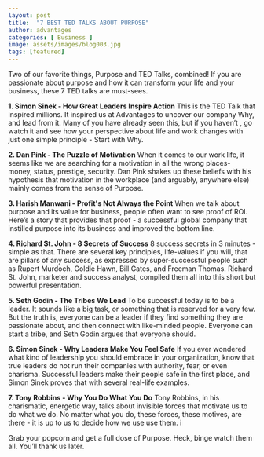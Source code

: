 ```yaml
---
layout: post
title:  "7 BEST TED TALKS ABOUT PURPOSE"
author: advantages
categories: [ Business ]
image: assets/images/blog003.jpg
tags: [featured]
---
```


Two of our favorite things, Purpose and TED Talks, combined! If you are passionate about purpose and how it can transform your life and your business, these 7 TED talks are must-sees.
 
**1. Simon Sinek - How Great Leaders Inspire Action**
This is the TED Talk that inspired millions. It inspired us at Advantages to uncover our company Why, and lead from it. Many of you have already seen this, but if you haven’t , go watch it and see how your perspective about life and work changes with just one simple principle - Start with Why.

**2. Dan Pink - The Puzzle of Motivation**
When it comes to our work life, it seems like we are searching for a motivation in all the wrong places- money, status, prestige, security. Dan Pink shakes up these beliefs with his hypothesis that motivation in the workplace (and arguably, anywhere else) mainly comes from the sense of Purpose.

**3. Harish Manwani - Profit's Not Always the Point**
When we talk about purpose and its value for business, people often want to see proof of ROI. Here’s a story that provides that proof - a successful global company that instilled purpose into its business and improved the bottom line.  

**4. Richard St. John - 8 Secrets of Success**
8 success secrets in 3 minutes - simple as that. There are several key principles, life-values if you will, that are pillars of any success, as expressed by super-successful people such as Rupert Murdoch, Goldie Hawn, Bill Gates, and Freeman Thomas. Richard St. John, marketer and success analyst, compiled them all into this short but powerful presentation.
  
**5. Seth Godin - The Tribes We Lead**
To be successful today is to be a leader. It sounds like a big task, or something that is reserved for a very few. But the truth is, everyone can be a leader if they find something they are passionate about, and then connect with like-minded people. Everyone can start a tribe, and Seth Godin argues that everyone should.

**6. Simon Sinek - Why Leaders Make You Feel Safe**
If you ever wondered what kind of leadership you should embrace in your organization, know that true leaders do not run their companies with authority, fear, or even charisma. Successful leaders make their people safe in the first place, and Simon Sinek proves that with several real-life examples.

**7. Tony Robbins - Why You Do What You Do**
Tony Robbins, in his charismatic, energetic way, talks about invisible forces that motivate us to do what we do. No matter what you do, these forces, these motives, are there - it is up to us to decide how we use use them. i

Grab your popcorn and get a full dose of Purpose. Heck, binge watch them all. You’ll thank us later.

